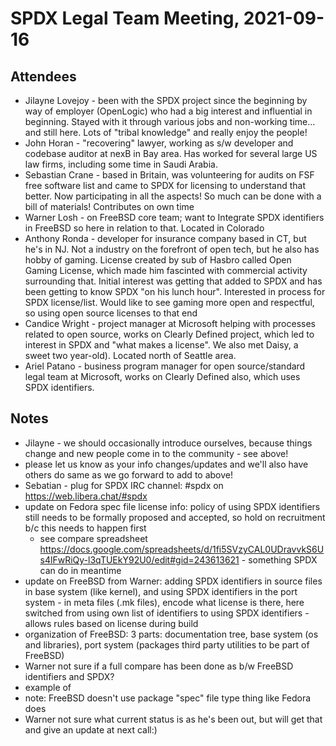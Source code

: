 # SPDX Legal Team Meeting, 2021-09-16

## Attendees

* Jilayne Lovejoy - been with the SPDX project since the beginning by way of employer (OpenLogic) who had a big interest and influential in beginning. Stayed with it through various jobs and non-working time... and still here. Lots of "tribal knowledge" and really enjoy the people!
* John Horan - "recovering" lawyer, working as s/w developer and codebase auditor at nexB in Bay area. Has worked for several large US law firms, including some time in Saudi Arabia. 
* Sebastian Crane - based in Britain, was volunteering for audits on FSF free software list and came to SPDX for licensing to understand that better. Now participating in all the aspects! So much can be done with a bill of materials! Contributes on own time
* Warner Losh - on FreeBSD core team; want to Integrate SPDX identifiers in FreeBSD so here in relation to that. Located in Colorado
* Anthony Ronda - developer for insurance company based in CT, but he's in NJ. Not a industry on the forefront of open tech, but he also has hobby of gaming. License created by sub of Hasbro called Open Gaming License, which made him fascinted with commercial activity surrounding that. Initial interest was getting that added to SPDX and has been getting to know SPDX "on his lunch hour". Interested in process for SPDX license/list. Would like to see gaming more open and respectful, so using open source licenses to that end
* Candice Wright - project manager at Microsoft helping with processes related to open source, works on Clearly Defined project, which led to interest in SPDX and "what makes a license". We also met Daisy, a sweet two year-old). Located north of Seattle area.
* Ariel Patano - business program manager for open source/standard legal team at Microsoft, works on Clearly Defined also, which uses SPDX identifiers.

## Notes

* Jilayne - we should occasionally introduce ourselves, because things change and new people come in to the community - see above!
* please let us know as your info changes/updates and we'll also have others do same as we go forward to add to above!
* Sebatian - plug for SPDX IRC channel: #spdx on https://web.libera.chat/#spdx
* update on Fedora spec file license info: policy of using SPDX identifiers still needs to be formally proposed and accepted, so hold on recruitment b/c this needs to happen first
    * see compare spreadsheet https://docs.google.com/spreadsheets/d/1fi5SVzyCAL0UDravvkS6Us4lFwRiQy-l3qTUEkY92U0/edit#gid=243613621 - something SPDX can do in meantime
* update on FreeBSD from Warner: adding SPDX identifiers in source files in base system (like kernel), and using SPDX identifiers in the port system - in meta files (.mk files), encode what license is there, here switched from using own list of identifiers to using SPDX identifiers - allows rules based on license during build
* organization of FreeBSD: 3 parts: documentation tree, base system (os and libraries), port system (packages third party utilities to be part of FreeBSD)
* Warner not sure if a full compare has been done as b/w FreeBSD identifiers and SPDX?
* example of 
* note: FreeBSD doesn't use package "spec" file type thing like Fedora does
* Warner not sure what current status is as he's been out, but will get that and give an update at next call:)
